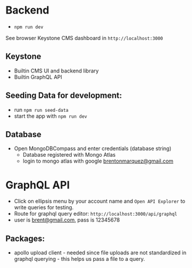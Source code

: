 # Backend

- `npm run dev`

See browser Keystone CMS dashboard in `http://localhost:3000`

## Keystone

- Builtin CMS UI and backend library
- Builtin GraphQL API

## Seeding Data for development:

- run `npm run seed-data`
- start the app with `npm run dev`

## Database

- Open MongoDBCompass and enter credentials (database string)
  - Database registered with Mongo Atlas
  - login to mongo atlas with google brentonmarquez@gmail.com

# GraphQL API

- Click on ellipsis menu by your account name and `Open API Explorer` to write queries for testing.
- Route for graphql query editor: `http://localhost:3000/api/graphql`
- user is brent@gmail.com, pass is 12345678

## Packages:

- apollo upload client - needed since file uploads are not standardized in graphql querying - this helps us pass a file to a query.
